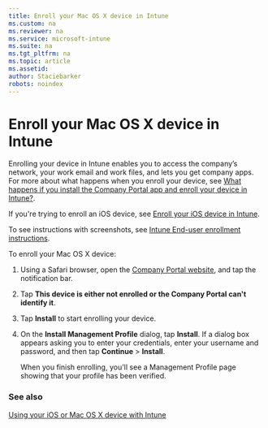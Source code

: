 ```yaml
---
title: Enroll your Mac OS X device in Intune
ms.custom: na
ms.reviewer: na
ms.service: microsoft-intune
ms.suite: na
ms.tgt_pltfrm: na
ms.topic: article
ms.assetid: 
author: Staciebarker
robots: noindex
---
```


# Enroll your Mac OS X device in Intune

Enrolling your device in Intune enables you to access the company’s network, your work email and work files, and lets you get company apps. For more about what happens when you enroll your device, see [What happens if you install the Company Portal app and enroll your device in Intune?](what-happens-if-you-install-the-company-portal-app-and-enroll-your-device-in-intune-ios.md).

If you're trying to enroll an iOS device, see [Enroll your iOS device in Intune](enroll-your-ios-device-in-intune.md).

To see instructions with screenshots, see [Intune End-user enrollment instructions](https://gallery.technet.microsoft.com/End-user-Intune-enrollment-55dfd64a).

To enroll your Mac OS X device:

1.  Using a Safari browser, open the [Company Portal website](https://portal.manage.microsoft.com), and tap the notification bar.

2.  Tap **This device is either not enrolled or the Company Portal can't identify it**.

  

3.  Tap **Install** to start enrolling your device.

   

4.  On the **Install Management Profile** dialog, tap **Install**. If a dialog box appears asking you to enter your credentials, enter your username and password, and then tap **Continue** &gt; **Install**.

  

    When you finish enrolling, you'll see a Management Profile page showing that your profile has been verified.

 

### See also
[Using your iOS or Mac OS X device with Intune](using-your-ios-or-mac-os-x-device-with-intune.md)